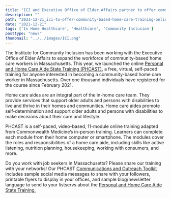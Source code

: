 ```yaml
---
title: "ICI and Executive Office of Elder Affairs partner to offer community-based home care training online"
description: ""
path: "2021-12-21_ici-to-offer-community-based-home-care-training-online.md"
date: "2021-12-21"
tags: ['In Home Healthcare', 'Healthcare', 'Community Inclusion']
posttype: "news"
thumbnail: "../../images/ICI.png"
---
```



The Institute for Community Inclusion has been working with the Executive Office of Elder Affairs to expand the workforce of community-based home care workers in Massachusetts. This year, we launched the online [Personal and Home Care Aide State Training (PHCAST)](https://www.mass.gov/how-to/take-the-first-step-to-prepare-for-a-career-in-the-health-care-industry), a free, virtual, self-paced training for anyone interested in becoming a community-based home care worker in Massachusetts. Over one thousand individuals have registered for the course since February 2021.

Home care aides are an integral part of the in-home care team. They provide services that support older adults and persons with disabilities to live and thrive in their homes and communities. Home care aides promote self-determination and support older adults and persons with disabilities to make decisions about their care and lifestyle.

PHCAST is a self-paced, video-based, 11-module online training adapted from Commonwealth Medicine’s in-person training. Learners can complete each module from their home computer or smartphone. The modules cover the roles and responsibilities of a home care aide, including skills like active listening, nutrition planning, housekeeping, working with consumers, and more.

Do you work with job seekers in Massachusetts? Please share our training with your networks! Our PHCAST [Communications and Outreach Toolkit](https://drive.google.com/drive/folders/1lCn3pHRsh0mB9OeiG7QlyqjVyifp-MBy) includes sample social media messages to share with your followers, printable flyers to display in your offices, and sample blog/newsletter language to send to your listservs about the [Personal and Home Care Aide State Training.](https://www.mass.gov/home-care-aide-training-phcast)